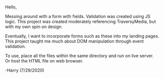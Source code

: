 Hello, 

Messing around with a form with fields. Validation was created using JS logic. This project was created moderately referencing TraversyMedia, but with my own spin on design.

Eventually, I want to incorporate forms such as these into my landing pages. This project taught me much about DOM manipulation through event validation.

To use, place all the files within the same directory and run on live server. Or host the HTML file on web browser.

-Harry (7/29/2020)
